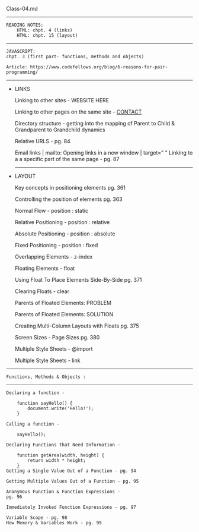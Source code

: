 Class-04.md 
___
    READING NOTES:
        HTML: chpt. 4 (links)
        HTML: chpt. 15 (layout)
___
    JAVASCRIPT: 
    chpt. 3 (first part- functions, methods and objects)

    Article: https://www.codefellows.org/blog/6-reasons-for-pair-programming/

____
* LINKS

    Linking to other sites - <a hreft=" "> WEBSITE HERE </a>

    Linking to other pages on the same site - <a href="contact.html"> CONTACT </a>

    Directory structure - getting into the mapping of Parent to Child & Grandparent to Grandchild dynamics

    Relative URLS - pg. 84

    Email links | mailto:
    Opening links in a new window | target=" "
    Linking to a a specific part of the same page - pg. 87
    ____

* LAYOUT

    Key concepts in positioning elements pg. 361

    Controlling the position of elements pg. 363

    Normal Flow - position : static

    Relative Positioning - position : relative

    Absolute Positioning - position : absolute

    Fixed Positioning - position : fixed

    Overlapping Elements - z-index
    
    Floating Elements - float
    
    Using Float To Place Elements Side-By-Side pg. 371
    
    Clearing Floats - clear
    
    Parents of Floated Elements: PROBLEM
    
    Parents of Floated Elements: SOLUTION
    
    Creating Multi-Column Layouts with Floats pg. 375
    
    Screen Sizes - Page Sizes pg. 380
    
    Multiple Style Sheets - @import 
    
    Multiple Style Sheets - link

____

    Functions, Methods & Objects :
____

    Declaring a function - 

        function sayHello() {
            document.write('Hello!');
        }

    Calling a function - 

        sayHello();

    Declaring Functions that Need Information -

        function getArea(width, height) {
            return width * height;
        }
    Getting a Single Value Out of a Function - pg. 94

    Getting Multiple Values Out of a Function - pg. 95

    Anonymous Function & Function Expressions -
    pg. 96

    Immediately Invoked Function Expressions - pg. 97

    Variable Scope - pg. 98
    How Memory & Variables Work - pg. 99

